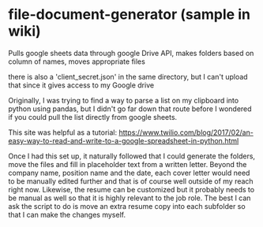 # file-document-generator (sample in wiki)
Pulls  google sheets data through google Drive API, makes folders based on column of names, moves appropriate files

there is also a 'client_secret.json' in the same directory, but I can't upload that since it gives access to my Google drive

Originally, I was trying to find a way to parse a list on my clipboard into python using pandas, but I didn't go far down that route before I wondered if you could pull the list directly from google sheets. 

This site was helpful as a tutorial: 
https://www.twilio.com/blog/2017/02/an-easy-way-to-read-and-write-to-a-google-spreadsheet-in-python.html

Once I had this set up, it naturally followed that I could generate the folders, move the files and fill in placeholder text from a written letter. Beyond the company name, position name and the date, each cover letter would need to be manually edited further and that is of course well outside of my reach right now. Likewise, the resume can be customized but it probably needs to be manual as well so that it is highly relevant to the job role. The best I can ask the script to do is move an extra resume copy into each subfolder so that I can make the changes myself. 

